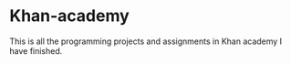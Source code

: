 # Khan-academy
This is all the programming projects and assignments in Khan academy I have finished.
